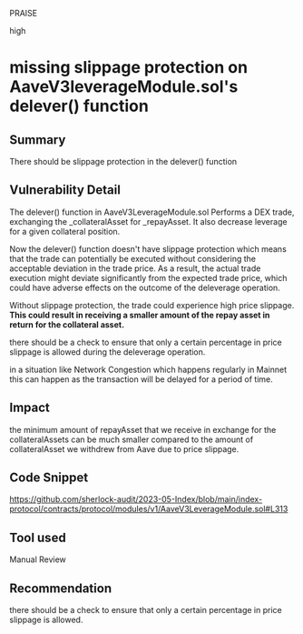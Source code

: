 PRAISE

high

# missing slippage protection on AaveV3leverageModule.sol's delever() function

## Summary
There should be slippage protection in the delever() function

## Vulnerability Detail
The delever() function in AaveV3LeverageModule.sol Performs a DEX trade, exchanging the _collateralAsset for _repayAsset. It also decrease leverage for a given collateral position.

Now the delever() function doesn't have slippage protection which means that the trade can potentially be executed without considering the acceptable deviation in the trade price. As a result, the actual trade execution might deviate significantly from the expected trade price, which could have adverse effects on the outcome of the deleverage operation.

Without slippage protection, the trade could experience high price slippage. **This could result in receiving a smaller amount of the repay asset in return for the collateral asset.**

there should be a check to ensure that only a certain percentage in price slippage is allowed during the deleverage operation.

in a situation like Network Congestion which happens regularly in Mainnet this can happen as the transaction will be delayed for a period of time.

## Impact
the minimum amount of repayAsset that we receive in exchange for the collateralAssets can be much smaller compared to the amount of collateralAsset we withdrew from Aave due to price slippage.

## Code Snippet
https://github.com/sherlock-audit/2023-05-Index/blob/main/index-protocol/contracts/protocol/modules/v1/AaveV3LeverageModule.sol#L313

## Tool used

Manual Review

## Recommendation
there should be a check to ensure that only a certain percentage in price slippage is allowed.